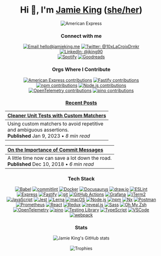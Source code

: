 <div align="center">

# Hi 👋, I'm [Jamie King] ([she/her])

![American Express](https://img.shields.io/badge/American%20Express-Staff%20Engineer-gray.svg?logo=americanexpress&logoColor=white&labelColor=2E77BC)

### Connect with me

[![Email hello@jamieking.me][b-email]][email]
[![Twitter: @10xLaCroixDrnkr][b-twitter]][twitter]
[![LinkedIn: @jking90][b-linkedin]][linkedin]<br />
[![Spotify][b-spotify]][spotify]
[![Goodreads][b-goodreads]][goodreads]

<!-- 
[![Stack Overflow: @10xlacroixdrinker][b-stackoverflow]][stackoverflow]
[![Dribbble: @10xLaCroixDrinker][b-dribbble]][dribbble]
[![Reddit: u/10xLaCroixDrinker][b-reddit]][reddit]
[![Dev.to blog][b-dev.to]][dev.to]
[![Medium][b-medium]][medium]
-->

### Orgs Where I Contribute

[![American Express contributions][b-amex]][gh-amex]
[![Fastify contributions][b-fastify]][gh-fastify]
[![npm contributions][b-npm]][gh-npm]
[![Node.js contributions][b-node]][gh-node]
[![OpenTelemetry contributions][b-otel]][gh-otel]
[![pino contributions][b-pino]][gh-pino]

### [Recent Posts](https://10x.la/amex-blog)

| [Cleaner Unit Tests with Custom Matchers](https://10x.la/matchers) |
|:---|
| Using custom matchers to avoid repetitive<br/>and ambiguous assertions.<br/>**Published** Jan 9, 2023 • _8 min read_ |

| [On the Importance of Commit Messages](https://10x.la/commits) |
|:---|
| A little time now can save a lot down the road.<br/>**Published** Dec 10, 2018 • _6 min read_ |

### Tech Stack

[![Babel][b-babel]][babel]
[![commitlint][b-commitlint]][commitlint]
[![Docker][b-docker]][docker]
[![Docusaurus][b-docusaurus]][docusaurus]
[![draw.io][b-drawio]][drawio]
[![ESLint][b-eslint]][eslint]
[![Express][b-express]][express]
[![Fastify][b-fastify]][fastify]
[![git][b-git]][git]
[![GitHub Actions][b-gh-actions]][gh-actions]
[![Grafana][b-grafana]][grafana]
[![iTerm2][b-iterm2]][iterm2]
[![JavaScript][b-js]][js]
[![Jest][b-jest]][jest]
[![Lerna][b-lerna]][lerna]
[![macOS][b-macos]][macos]
[![Node.js][b-node]][node]
[![npm][b-npm]][npm]
[![Nx][b-nx]][nx]
[![Postman][b-postman]][postman]
[![Prometheus][b-prometheus]][prometheus]
[![React][b-react]][react]
[![Redux][b-redux]][redux]
[![reveal.js][b-reveal]][reveal]
[![Sass][b-sass]][sass]
[![Oh My Zsh][b-zsh]][zsh]
[![OpenTelemetry][b-otel]][otel]
[![pino][b-pino]][pino]
[![Testing Library][b-testing-lib]][testing-lib]
[![TypeScript][b-ts]][ts]
[![VSCode][b-vscode]][vscode]
[![webpack][b-webpack]][webpack]

### Stats

<picture>
  <source
    srcset="https://github-readme-stats.vercel.app/api?username=10xLaCroixDrinker&show=reviews,prs_merged,prs_merged_percentage&rank_icon=percentile&show_icons=true&hide_title=true&theme=omni"
    media="(prefers-color-scheme: dark)"
  />
  <source
    srcset="https://github-readme-stats.vercel.app/api?username=10xLaCroixDrinker&show=reviews,prs_merged,prs_merged_percentage&rank_icon=percentile&show_icons=true&hide_title=true&theme=swift"
    media="(prefers-color-scheme: light)"
  />
  <img src="https://github-readme-stats.vercel.app/api?username=10xLaCroixDrinker&show=reviews,prs_merged,prs_merged_percentage&rank_icon=percentile&show_icons=true&hide_title=true&theme=swift" alt="Jamie King's GitHub stats" />
</picture>
<br/><br/>
<picture>
  <source
    srcset="https://github-profile-trophy.vercel.app/?username=10xlacroixdrinker&margin-w=15&margin-h=15&column=-1&theme=gruvbox"
    media="(prefers-color-scheme: dark)"
  />
  <source
    srcset="https://github-profile-trophy.vercel.app/?username=10xlacroixdrinker&margin-w=15&margin-h=15&column=-1&theme=oldie"
    media="(prefers-color-scheme: light)"
  />
  <img src="https://github-profile-trophy.vercel.app/?username=10xlacroixdrinker&margin-w=15&margin-h=15&column=-1&theme=oldie" alt="Trophies" />
</picture>

</div>

[Jamie King]: https://jamieking.me
[she/her]: https://10x.la/she

<!-- contributions -->
[b-amex]: https://img.shields.io/badge/American%20Express-2E77BC.svg?logo=americanexpress&logoColor=white
[gh-amex]: https://github.com/pulls?q=archived%3Afalse+author%3A10xLaCroixDrinker+org%3Aamericanexpress
[gh-fastify]: https://github.com/pulls?q=archived%3Afalse+author%3A10xLaCroixDrinker+org%3Afastify
[gh-pino]: https://github.com/pulls?q=archived%3Afalse+author%3A10xLaCroixDrinker+org%3Apinojs
[gh-node]: https://github.com/pulls?q=archived%3Afalse+author%3A10xLaCroixDrinker+org%3Anodejs
[gh-npm]: https://github.com/pulls?q=archived%3Afalse+author%3A10xLaCroixDrinker+org%3Anpm
[gh-otel]: https://github.com/pulls?q=archived%3Afalse+author%3A10xLaCroixDrinker+org%3Aopen-telemetry

<!-- tech stack badges -->
[b-drawio]: https://img.shields.io/badge/draw.io-white.svg?logo=diagramsdotnet&logoColor=F08705
[b-reveal]: https://img.shields.io/badge/reveal.js-1A1626.svg?logo=revealdotjs&logoColor=F2E142
[b-lerna]: https://img.shields.io/badge/Lerna-9333EA.svg?logo=lerna&logoColor=white
[b-iterm2]: https://img.shields.io/badge/iTerm2-black?logo=iterm2
[b-git]: https://img.shields.io/badge/git-%23F05033.svg?logo=git&logoColor=white
[b-gh-actions]: https://img.shields.io/badge/GitHub%20Actions-%232671E5.svg?logo=githubactions&logoColor=white
[b-express]: https://img.shields.io/badge/Express-%23404d59.svg?logo=express&logoColor=%2361DAFB
[b-fastify]: https://img.shields.io/badge/Fastify-%23000000.svg?logo=fastify&logoColor=white
[b-npm]: https://img.shields.io/badge/npm-%23CB3837.svg?logo=npm&logoColor=white
[b-node]: https://img.shields.io/badge/Node.js-6DA55F?logo=node.js&logoColor=white
[b-react]: https://img.shields.io/badge/React-%2320232a.svg?logo=react&logoColor=%2361DAFB
[b-redux]: https://img.shields.io/badge/Redux-%23593d88.svg?logo=redux&logoColor=white
[b-sass]: https://img.shields.io/badge/Sass-hotpink.svg?logo=sass&logoColor=white
[b-otel]: https://img.shields.io/badge/OpenTelemetry-F5A800?logo=opentelemetry&logoColor=415CC7
[b-vscode]: https://img.shields.io/badge/VS%20Code-2C2C31.svg?logo=visual-studio-code&logoColor=23A9F2
[b-js]: https://img.shields.io/badge/JavaScript-%23323330.svg?logo=javascript&logoColor=%23F7DF1E
[b-ts]: https://img.shields.io/badge/TypeScript-%23007ACC.svg?logo=typescript&logoColor=white
[b-macos]: https://img.shields.io/badge/macOS-000000?logo=apple&logoColor=F0F0F0
[b-babel]: https://img.shields.io/badge/Babel-F9DC3e?logo=babel&logoColor=black
[b-docker]: https://img.shields.io/badge/Docker-%230db7ed.svg?logo=docker&logoColor=white
[b-eslint]: https://img.shields.io/badge/ESLint-ECECFD?logo=eslint&logoColor=4B32C3
[b-grafana]: https://img.shields.io/badge/Grafana-black.svg?logo=grafana&logoColor=EE5435
[b-postman]: https://img.shields.io/badge/Postman-FF6C37?logo=postman&logoColor=white
[b-prometheus]: https://img.shields.io/badge/Prometheus-E6522C?logo=Prometheus&logoColor=white
[b-jest]: https://img.shields.io/badge/Jest-%23C21325?logo=jest&logoColor=white
[b-testing-lib]: https://img.shields.io/badge/Testing%20Library-white?logo=testing-library&logoColor=E33332
[b-webpack]: https://img.shields.io/badge/webpack-2b3a42.svg?logo=webpack&logoColor=84c7e8
[b-nx]: https://img.shields.io/badge/Nx-143055?logo=nx&logoColor=white
[b-commitlint]: https://img.shields.io/badge/commitlint-black?logo=commitlint&logoColor=white
[b-docusaurus]: https://img.shields.io/badge/Docusaurus-3ECC5F?logo=docusaurus&logoColor=white
[b-zsh]: https://img.shields.io/badge/Oh%20My%20Zsh-black?logo=zsh&logoColor=white
[b-pino]: https://img.shields.io/badge/🌲%20pino-f7f7f7

<!-- tech stack links -->
[drawio]: https://www.drawio.com/
[reveal]: https://revealjs.com/
[lerna]: https://lerna.js.org/
[iterm2]: https://iterm2.com/
[git]: https://git-scm.com/
[gh-actions]: https://github.com/features/actions
[express]: https://expressjs.com/
[fastify]: https://fastify.dev/
[npm]: https://www.npmjs.com/
[node]: https://nodejs.org/
[react]: https://react.dev/
[redux]: https://redux.js.org/
[sass]: https://sass-lang.com/
[otel]: https://opentelemetry.io/
[vscode]: https://code.visualstudio.com/
[js]: https://developer.mozilla.org/en-US/docs/Web/JavaScript
[ts]: https://www.typescriptlang.org/
[macos]: https://www.apple.com/macos/
[babel]: https://babeljs.io/
[docker]: https://www.docker.com/
[eslint]: https://eslint.org/
[grafana]: https://grafana.com/
[postman]: https://www.postman.com/
[prometheus]: https://prometheus.io/
[jest]: https://jestjs.io/
[testing-lib]: https://testing-library.com/
[webpack]: https://webpack.js.org/
[nx]: https://nx.dev/
[commitlint]: https://commitlint.js.org/
[docusaurus]: https://docusaurus.io/
[zsh]: https://ohmyz.sh/
[pino]: https://getpino.io/

<!-- social badges -->
[b-email]: https://img.shields.io/badge/%20-hello@jamieking.me-gray.svg?logo=gmail&logoColor=white&labelColor=EA4335
[b-twitter]: https://img.shields.io/badge/%20-@10xLaCroixDrnkr-gray.svg?logo=Twitter&logoColor=white&labelColor=1DA1F2
[b-linkedin]: https://img.shields.io/badge/LinkedIn-%230077B5.svg?logo=linkedin&logoColor=white
[b-spotify]: https://img.shields.io/badge/Spotify-1ED760?logo=spotify&logoColor=white
[b-goodreads]: https://img.shields.io/badge/Goodreads-F3F1EA?logo=goodreads&logoColor=372213
[b-stackoverflow]: https://img.shields.io/badge/Stackoverflow-FE7A16?logo=stack-overflow&logoColor=white
[b-dribbble]: https://img.shields.io/badge/Dribbble-EA4C89?logo=dribbble&logoColor=white
[b-reddit]: https://img.shields.io/badge/Reddit-%23FF4500.svg?logo=Reddit&logoColor=white
[b-dev.to]: https://img.shields.io/badge/dev.to-0A0A0A?logo=dev.to&logoColor=white
[b-medium]: https://img.shields.io/badge/Medium-12100E?logo=medium&logoColor=white

<!-- social links -->
[email]: mailto:hello@jamieking.me
[twitter]: https://10x.la/twitter
[linkedin]: https://10x.la/linkedin
[stackoverflow]: https://10x.la/stackoverflow
[spotify]: https://10x.la/spotify
[dribbble]: https://10x.la/dribbble
[reddit]: https://10x.la/reddit
[dev.to]: https://10x.la/dev
[medium]: https://10x.la/blog
[goodreads]: https://10x.la/goodreads
